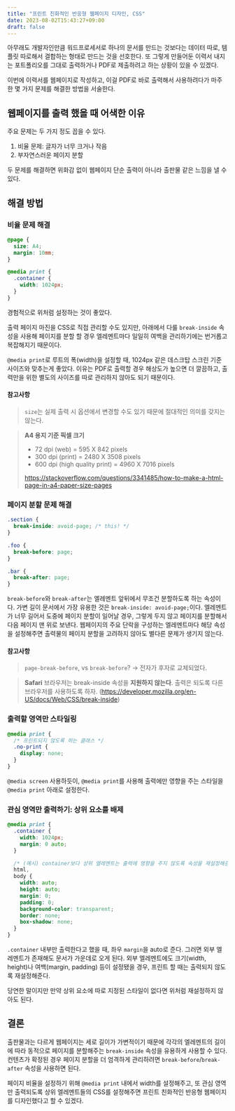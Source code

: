 ```yaml
---
title: "프린트 친화적인 반응형 웹페이지 디자인, CSS"
date: 2023-08-02T15:43:27+09:00
draft: false
---
```


아무래도 개발자인만큼 워드프로세서로 하나의 문서를 만드는 것보다는 데이터 따로, 템플릿 따로해서 결합하는 형태로 만드는 것을 선호한다. 또 그렇게 만들어둔 이력서 내지는 포트폴리오를 그대로 출력하거나 PDF로 제출하려고 하는 상황이 있을 수 있겠다.

이번에 이력서를 웹페이지로 작성하고, 이걸 PDF로 바로 출력해서 사용하려다가 마주한 몇 가지 문제를 해결한 방법을 서술한다.

## 웹페이지를 출력 했을 때 어색한 이유

주요 문제는 두 가지 정도 꼽을 수 있다.

1. 비율 문제: 글자가 너무 크거나 작음
2. 부자연스러운 페이지 분할

두 문제를 해결하면 위화감 없이 웹페이지 단순 출력이 아니라 출판물 같은 느낌을 낼 수 있다.

## 해결 방법

### 비율 문제 해결

```css
@page {
  size: A4;
  margin: 10mm;
}

@media print {
  .container {
    width: 1024px;
  }
}
```

경험적으로 위처럼 설정하는 것이 좋았다.

출력 페이지 마진을 CSS로 직접 관리할 수도 있지만, 아래에서 다룰 `break-inside` 속성을 사용해 페이지를 분할 할 경우 엘레멘트마다 일일히 여백을 관리하기에는 번거롭고 복잡해지기 때문이다.

`@media print`로 루트의 폭(width)을 설정할 때, 1024px 같은 데스크탑 스크린 기준 사이즈와 맞추는게 좋았다. 이유는 PDF로 출력할 경우 해상도가 높으면 더 깔끔하고, 출력만을 위한 별도의 사이즈를 따로 관리하지 않아도 되기 때문이다.

#### 참고사항

> `size`는 실제 출력 시 옵션에서 변경할 수도 있기 때문에 절대적인 의미를 갖지는 않는다.

> **A4 용지 기준 픽셀 크기**
>
> - 72 dpi (web) = 595 X 842 pixels
> - 300 dpi (print) = 2480 X 3508 pixels
> - 600 dpi (high quality print) = 4960 X 7016 pixels
>
> https://stackoverflow.com/questions/3341485/how-to-make-a-html-page-in-a4-paper-size-pages

### 페이지 분할 문제 해결

```css
.section {
  break-inside: avoid-page; /* this! */
}

.foo {
  break-before: page;
}

.bar {
  break-after: page;
}
```

`break-before`와 `break-after`는 엘레멘트 앞뒤에서 무조건 분할하도록 하는 속성이다. 가변 길이 문서에서 가장 유용한 것은 `break-inside: avoid-page;`이다. 엘레멘트가 너무 길어서 도중에 페이지 분할이 일어날 경우, 그렇게 두지 않고 페이지를 분할해서 다음 페이지 맨 위로 보낸다. 웹페이지의 주요 단락을 구성하는 엘레멘트마다 해당 속성을 설정해주면 출력물의 페이지 분할을 고려하지 않아도 별다른 문제가 생기지 않는다.

#### 참고사항

> `page-break-before`, vs `break-before`? → 전자가 후자로 교체되었다.

> **Safari** 브라우저는 break-inside 속성을 **지원하지 않는다**. 출력은 되도록 다른 브라우저를 사용하도록 하자. (https://developer.mozilla.org/en-US/docs/Web/CSS/break-inside)

### 출력할 영역만 스타일링

```css
@media print {
  /* 프린트되지 않도록 하는 클래스 */
  .no-print {
    display: none;
  }
}
```

`@media screen` 사용하듯이, `@media print`를 사용해 출력에만 영향을 주는 스타일을 `@media print` 아래로 설정한다.

### 관심 영역만 출력하기: 상위 요소를 배제

```css
@media print {
  .container {
    width: 1024px;
    margin: 0 auto;
  }

  /* (예시) container보다 상위 엘레멘트는 출력에 영향을 주지 않도록 속성을 재설정해준다. */
  html,
  body {
    width: auto;
    height: auto;
    margin: 0;
    padding: 0;
    background-color: transparent;
    border: none;
    box-shadow: none;
  }
}
```

`.container` 내부만 출력한다고 했을 때, 좌우 `margin`을 auto로 준다. 그러면 외부 엘레멘트가 존재해도 문서가 가운데로 오게 된다. 외부 엘레멘트에도 크기(width, height)나 여백(margin, padding) 등이 설정됐을 경우, 프린트 할 때는 출력되지 않도록 재설정해준다.

당연한 말이지만 만약 상위 요소에 따로 지정된 스타일이 없다면 위처럼 재설정하지 않아도 된다.

## 결론

출판물과는 다르게 웹페이지는 세로 길이가 가변적이기 때문에 각각의 엘레멘트의 길이에 따라 동적으로 페이지를 분할해주는 `break-inside` 속성을 유용하게 사용할 수 있다. 컨텐츠가 확정된 경우 페이지 분할을 더 엄격하게 관리하려면 `break-before`/`break-after` 속성을 사용하면 된다.

페이지 비율을 설정하기 위해 `@media print` 내에서 width를 설정해주고, 또 관심 영역만 출력되도록 상위 엘레멘트들의 CSS를 설정해주면 프린트 친화적인 반응형 웹페이지를 디자인했다고 할 수 있겠다.
